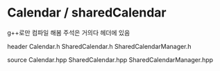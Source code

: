 Calendar / sharedCalendar
=========================

g++로만 컴파일 해봄
주석은 거의다 헤더에 있음

  header
    Calendar.h
    SharedCalendar.h
    SharedCalendarManager.h
    
  source
    Calendar.hpp
    SharedCalendar.hpp
    SharedCalendarManager.hpp
    
